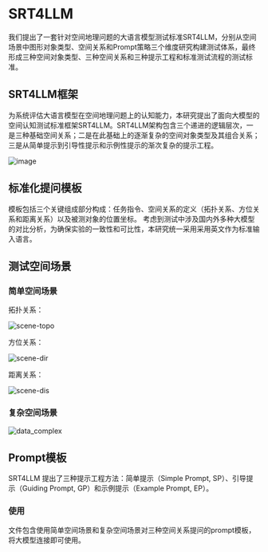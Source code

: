 # SRT4LLM
我们提出了一套针对空间地理问题的大语言模型测试标准SRT4LLM，分别从空间场景中图形对象类型、空间关系和Prompt策略三个维度研究构建测试体系，最终形成三种空间对象类型、三种空间关系和三种提示工程和标准测试流程的测试标准。

## SRT4LLM框架
为系统评估大语言模型在空间地理问题上的认知能力，本研究提出了面向大模型的空间认知测试标准框架SRT4LLM。SRT4LLM架构包含三个递进的逻辑层次，一是三种基础空间关系；二是在此基础上的逐渐复杂的空间对象类型及其组合关系；三是从简单提示到引导性提示和示例性提示的渐次复杂的提示工程。

![image](https://github.com/user-attachments/assets/6cfc0fa2-3b8d-4b04-a5ee-ba4e3374a4f9)

## 标准化提问模板
模板包括三个关键组成部分构成：任务指令、空间关系的定义（拓扑关系、方位关系和距离关系）以及被测对象的位置坐标。
考虑到测试中涉及国内外多种大模型的对比分析，为确保实验的一致性和可比性，本研究统一采用采用英文作为标准输入语言。

## 测试空间场景
### 简单空间场景

拓扑关系：

![scene-topo](https://github.com/user-attachments/assets/d6a087d3-83ef-4b39-99dc-57a1082b3b80)


方位关系：

![scene-dir](https://github.com/user-attachments/assets/7bb0cf2c-0bc4-4d7d-ac6f-3cd142f67dda)


距离关系：

![scene-dis](https://github.com/user-attachments/assets/492d738c-d113-4c6b-8efb-aa707bb98bb5)


### 复杂空间场景

![data_complex](https://github.com/user-attachments/assets/1fed23d5-244a-4139-84e8-0726e785e37d)

## Prompt模板
SRT4LLM 提出了三种提示工程方法：简单提示（Simple Prompt, SP）、引导提示（Guiding Prompt, GP）和示例提示（Example Prompt, EP）。

### 使用
文件包含使用简单空间场景和复杂空间场景对三种空间关系提问的prompt模板，将大模型连接即可使用。
